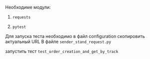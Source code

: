 Необходиме модули:
1.     requests
2.     pytest

Для запуска теста необходимо в файл configuration скопировить актуальный URL
В файле `sender_stand_request.py`

запустить тест `test_order_creation_and_get_by_track`